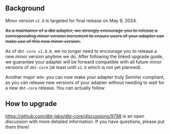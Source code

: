 ## Background <!-- markdownlint-disable-line MD041 -->

Minor version `v1.8` is targeted for final release on May 9, 2024.

~~As a maintainer of a dbt adapter, we strongly encourage you to release a corresponding minor version increment to ensure users of your adapter can make use of this new minor version.~~

As of `dbt-core v1.8.0`, we no longer need to encourage you to release a new minor version anytime we do. After following the linked upgrade guide, we guarantee your adapter will be forward compatible with all future minor versions of `dbt-core` (at least until `v2.0` which is not yet planned).

Another major win: you can now make your adapter truly SemVer compliant, as you can release new versions of your adapter without needing to wait for a new `dbt-core` release. You can actually follow

## How to upgrade

https://github.com/dbt-labs/dbt-core/discussions/9798 is an open discussion with more detailed information. If you have questions, please put them there!  <!-- markdownlint-disable-line MD034 -->
